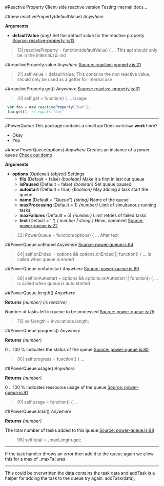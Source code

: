 #Reactive Property
Client-side reactive version
Testing internal docs...

##new reactiveProperty(defaultValue)    *Anywhere*

__Arguments__

* __defaultValue__  *{any}*
Set the default value for the reactive property
[Source: reactive-property.js:13](reactive-property.js#L13)
> 13| reactiveProperty = function(defaultValue) { ...
This api should only be in the internal.api.md

##reactiveProperty.value    *Anywhere*
[Source: reactive-property.js:21](reactive-property.js#L21)
> 21| self.value = defaultValue;
This contains the non reactive value, should only be used as a getter for
internal use

##reactiveProperty.get()    *Anywhere*
[Source: reactive-property.js:31](reactive-property.js#L31)
> 31| self.get = function() { ...
Usage:
```js
 var foo = new reactiveProperty('bar');
 foo.get(); // equals "bar"
```


---
#PowerQueue
This package contains a small api
Does `markdown` __work__ here?
* Okay
* Yep

##new PowerQueue(options)    *Anywhere*
Creates an instance of a power queue 
[Check out demo](http://power-queue-test.meteor.com/)

__Arguments__

* __options__  (Optional)  *{object}*
Settings
  * __filo__  (Default = false)  *{boolean}*
Make it a first in last out queue
  * __isPaused__  (Default = false)  *{boolean}*
Set queue paused
  * __autostart__  (Default = true)  *{boolean}*
May adding a task start the queue
  * __name__  (Default = "Queue")  *{string}*
Name of the queue
  * __maxProcessing__  (Default = 1)  *{number}*
Limit of simultanous running tasks
  * __maxFailures__  (Default = 5)  *{number}*
Limit retries of failed tasks
  * __text__  (Default = ' ')  *{ number | string }*
Hmm, comment
[Source: power-queue.js:22](power-queue.js#L22)
> 22| PowerQueue = function(options) { ...
After text

##PowerQueue.onEnded    *Anywhere*
[Source: power-queue.js:64](power-queue.js#L64)
> 64| self.onEnded = options && options.onEnded || function() { ...
Is called when queue is ended

##PowerQueue.onAutostart    *Anywhere*
[Source: power-queue.js:69](power-queue.js#L69)
> 69| self.onAutostart = options && options.onAutostart || function() { ...
Is called when queue is auto started

##PowerQueue.length()    *Anywhere*

__Returns__  *{number}*  *(is reactive)*

Number of tasks left in queue to be processed
[Source: power-queue.js:75](power-queue.js#L75)
> 75| self.length = invocations.length;

##PowerQueue.progress()    *Anywhere*

__Returns__  *{number}*

0 .. 100 % Indicates the status of the queue
[Source: power-queue.js:80](power-queue.js#L80)
> 80| self.progress = function() { ...

##PowerQueue.usage()    *Anywhere*

__Returns__  *{number}*

0 .. 100 % Indicates ressource usage of the queue
[Source: power-queue.js:91](power-queue.js#L91)
> 91| self.usage = function() { ...

##PowerQueue.total()    *Anywhere*

__Returns__  *{number}*

The total number of tasks added to this queue
[Source: power-queue.js:98](power-queue.js#L98)
> 98| self.total = _maxLength.get;

---
If the task handler throws an error then add it to the queue again
we allow this for a max of _maxFailures

---
This could be overwritten the data contains the task data and addTask
is a helper for adding the task to the queue
try again: addTask(data);
